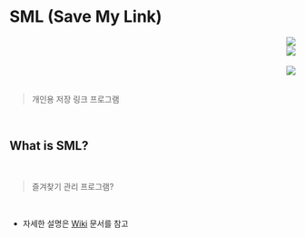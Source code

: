 # SML (Save My Link)  

<img src="https://wakatime.com/badge/user/eab16459-c51d-412a-8a22-8b9056f6df54/project/e60715d4-f069-4ff9-a53c-33d15c0d0b61.svg" align="right"> 
<br>
<img src="https://img.shields.io/badge/-개발시간 정확하지 않음(참고만)-lightgrey.svg" align="right">

<br>
<br>
<img src="https://img.shields.io/badge/version-1.0.0-red.svg" align="right">
<br>
<br>

> 개인용 저장 링크 프로그램

<br>

## What is SML?

<br>

> 즐겨찾기 관리 프로그램?

<br>

* 자세한 설명은 [Wiki](https://github.com/elfinlas/SML/wiki) 문서를 참고